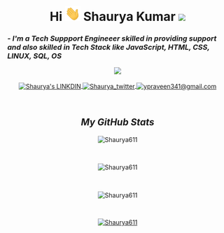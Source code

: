 <!----------------------------------- Heading Section ------------------------------------>
<h1 align="center">
    Hi
    <img src="https://raw.githubusercontent.com/ABSphreak/ABSphreak/master/gifs/Hi.gif" width="35">
    Shaurya Kumar
    <img src="https://camo.githubusercontent.com/d3359cb00ab0b5ed8f2e1fe3fceb4fbaf3b614340f8c0db99c17b9f50b351770/68747470733a2f2f656d6f6a69732e736c61636b6d6f6a69732e636f6d2f656d6f6a69732f696d616765732f313533313834393433302f343234362f626c6f622d73756e676c61737365732e6769663f31353331383439343330" width="35">
</h1>



<!----------------------------------- About Section ------------------------------------>

<h3>
    <i>- I'm a Tech Suppport Engineeer skilled in providing support and also skilled in Tech Stack like JavaScript, HTML, CSS, LINUX, SQL, OS</i>
</h3>

<!----------------------------------- Profile View Section ------------------------------------>

<p align="center">
<a align="center" href="https://github.com/DenverCoder1/readme-typing-svg"><img src="https://readme-typing-svg.herokuapp.com?&font=IBM+Plex+Sans&color=white&size=25&lines=Welcome+to+my+GitHub+Profile!;I'm+a+Tech-Stack+Support+Engineer." /></a>
</p>

<p align="center">
<p align="center">
    <a href="https://www.linkedin.com/in/shaurya611/" target="_blank">
        <img align="center" src="https://img.shields.io/badge/LinkedIn-0077B5?style=for-the-badge&logo=linkedin&logoColor=white" alt="Shaurya's LINKDIN"/>
    </a>
    <a href="https://twitter.com/shaurya611">
        <img align="center" src="https://img.shields.io/badge/Twitter-1DA1F2?style=for-the-badge&logo=twitter&logoColor=white" alt="Shaurya_twitter"/>
    </a>
    <a title="sethshaurya96@gmail.com" href="mailto:sethshaurya96@gmail.com">
        <img align="center" src="https://img.shields.io/badge/Gmail-D14836?style=for-the-badge&logo=gmail&logoColor=white" alt="ypraveen341@gmail.com"/>
    </a>
</p>
<br>
<!----------------------------------- GitHub Stats Section ------------------------------------>
<h2 align="center"><i>My GitHub Stats</i></h2>
<p align="center"></p>
<p align="center"><img align="center" src="https://github-readme-streak-stats.herokuapp.com/?user=Shaurya611i&&theme=highcontrast" alt="Shaurya611"/></p>
<p align="center">
</p>
<br>
<!----------------------------------- Tech Languages ------------------------------------>
<p align="center"><img align="center" src="https://github-readme-stats.vercel.app/api/top-langs?username=Shaurya611&show_icons=true&locale=en&layout=compact&&theme=highcontrast" alt="Shaurya611" /></p>
<p align="center">
</p>
<br>
<!----------------------------------- Git Status ------------------------------------>
<p align="center"><img align="center" src="https://github-readme-stats.vercel.app/api?username=Shaurya611&show_icons=true&locale=en&&theme=highcontrast" alt="Shaurya611" /></p>
<br>
<p align="center"><a href="https://github-profile-trophy.vercel.app/?username=Shaurya611&theme=algolia"><img src="https://github-profile-trophy.vercel.app/?username=Shaurya611&theme=algolia" alt="Shaurya611" /></a></p>
<br>
